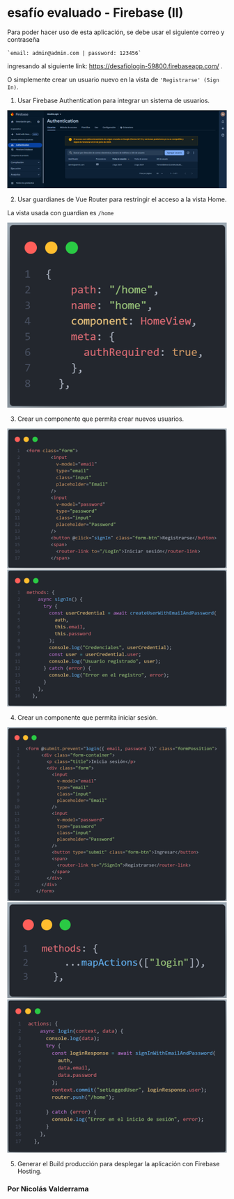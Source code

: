 # esafío evaluado - Firebase (II)

Para poder hacer uso de esta aplicación, se debe usar el siguiente correo y contraseña 

    `email: admin@admin.com | password: 123456` 
    
ingresando al siguiente link: https://desafiologin-59800.firebaseapp.com/ .

O simplemente crear un usuario nuevo en la vista de `'Registrarse' (Sign In)`.

1. Usar Firebase Authentication para integrar un sistema de usuarios.

![alt text](<src/utils/Captura de pantalla 2024-08-04 170551.png>)

2. Usar guardianes de Vue Router para restringir el acceso a la vista Home.

La vista usada con guardian es `/home`

![alt text](<src/utils/code 2.png>)

3. Crear un componente que permita crear nuevos usuarios.

![alt text](<src/utils/code 3.png>)
![alt text](<src/utils/code 3.1.png>)

4. Crear un componente que permita iniciar sesión.

![alt text](<src/utils/code 4.png>)
![alt text](<src/utils/code 4.1.png>)
![alt text](<src/utils/code 4.2.png>)

5. Generar el Build producción para desplegar la aplicación con Firebase Hosting.



### Por Nicolás Valderrama
